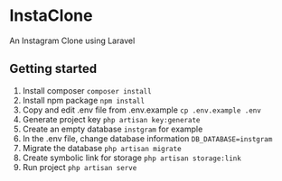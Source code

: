 # InstaClone

An Instagram Clone using Laravel



## Getting started

1. Install composer `composer install`
2. Install npm package `npm install`
3. Copy and edit .env file from .env.example `cp .env.example .env`
4. Generate project key `php artisan key:generate`
5. Create an empty database `instgram` for example
6. In the .env file, change database information `DB_DATABASE=instgram`
7. Migrate the database `php artisan migrate`
8. Create symbolic link for storage `php artisan storage:link`
9. Run project `php artisan serve`
